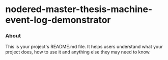 nodered-master-thesis-machine-event-log-demonstrator
====================================================

### About

This is your project's README.md file. It helps users understand what your
project does, how to use it and anything else they may need to know.